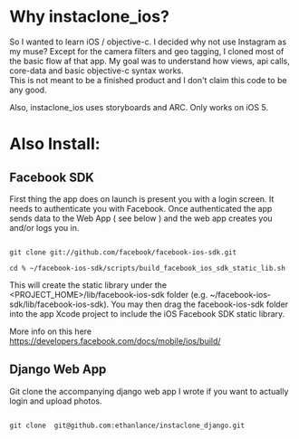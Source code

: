 Why instaclone_ios?
==================

So I wanted to learn iOS / objective-c.  I decided why not use Instagram as my muse?  Except for the camera filters and geo tagging, I cloned most of the basic flow af that app. My goal was to understand how views, api calls, core-data and basic objective-c syntax works.  
This is not meant to be a finished product and I don't claim this code to be any good.  

Also, instaclone_ios uses storyboards and ARC.  Only works on iOS 5.


Also Install:
========================


Facebook SDK
------------
First thing the app does on launch is present you with a login screen.  It needs to authenticate you with Facebook.  Once authenticated the app sends data to the Web App ( see below ) and the web app creates you and/or logs you in.

<code>
git clone git://github.com/facebook/facebook-ios-sdk.git
</code>
<code>
cd % ~/facebook-ios-sdk/scripts/build_facebook_ios_sdk_static_lib.sh
</code>

This will create the static library under the <PROJECT_HOME>/lib/facebook-ios-sdk folder (e.g. ~/facebook-ios-sdk/lib/facebook-ios-sdk). You may then drag the facebook-ios-sdk folder into the app Xcode project to include the iOS Facebook SDK static library.

More info on this here https://developers.facebook.com/docs/mobile/ios/build/


Django Web App
--------------

Git clone the accompanying django web app I wrote if you want to actually login and upload photos.  

<code>
git clone  git@github.com:ethanlance/instaclone_django.git
</code>
